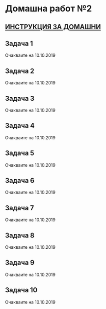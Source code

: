 # Домашна работ №2

## [ИНСТРУКЦИЯ ЗА ДОМАШНИ](README.md)

## Задача 1

Очакваите на 10.10.2019

## Задача 2

Очакваите на 10.10.2019

## Задача 3

Очакваите на 10.10.2019

## Задача 4

Очакваите на 10.10.2019

## Задача 5

Очакваите на 10.10.2019

## Задача 6

Очакваите на 10.10.2019

## Задача 7

Очакваите на 10.10.2019

## Задача 8

Очакваите на 10.10.2019

## Задача 9

Очакваите на 10.10.2019

## Задача 10

Очакваите на 10.10.2019
